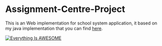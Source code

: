 # Assignment-Centre-Project
This is an Web implementation for school system application, it based on my java implementation that you can find [here](https://github.com/ShaharAssenheim/School-System).


[![Everything Is AWESOME](https://user-images.githubusercontent.com/31032862/56964902-bdfeba00-6b64-11e9-9375-d4d5d5c85777.png)](https://www.youtube.com/watch?v=GWYR993LUTU&t=2s "Assignment Centre Project")
